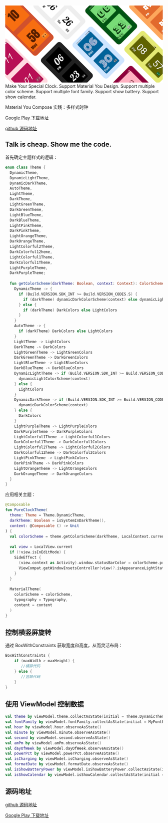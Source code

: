 ![StyleClock](./preview/StyleClock.png)
Make Your Special Clock.
Support Material You Design.
Support multiple color scheme.
Support multiple font family.
Support show battery.
Support show calendar.

Material You Compose 实践：多样式时钟

[Google Play 下载地址](https://play.google.com/store/apps/details?id=com.heinika.styleclock)

[github 源码地址](https://github.com/heinika/StyleClock)

## Talk is cheap. Show me the code.

首先确定主题样式的逻辑：

```kotlin
enum class Theme {
  DynamicTheme,
  DynamicLightTheme,
  DynamicDarkTheme,
  AutoTheme,
  LightTheme,
  DarkTheme,
  LightGreenTheme,
  DarkGreenTheme,
  LightBlueTheme,
  DarkBlueTheme,
  LightPinkTheme,
  DarkPinkTheme,
  LightOrangeTheme,
  DarkOrangeTheme,
  LightColorful2Theme,
  DarkColorful12heme,
  LightColorful1Theme,
  DarkColorful1Theme,
  LightPurpleTheme,
  DarkPurpleTheme;

  fun getColorScheme(darkTheme: Boolean, context: Context): ColorScheme = when (this) {
    DynamicTheme -> {
      if (Build.VERSION.SDK_INT >= Build.VERSION_CODES.S) {
        if (darkTheme) dynamicDarkColorScheme(context) else dynamicLightColorScheme(context)
      } else {
        if (darkTheme) DarkColors else LightColors
      }
    }
    AutoTheme -> {
      if (darkTheme) DarkColors else LightColors
    }
    LightTheme -> LightColors
    DarkTheme -> DarkColors
    LightGreenTheme -> LightGreenColors
    DarkGreenTheme -> DarkGreenColors
    LightBlueTheme -> LightBlueColors
    DarkBlueTheme -> DarkBlueColors
    DynamicLightTheme -> if (Build.VERSION.SDK_INT >= Build.VERSION_CODES.S) {
      dynamicLightColorScheme(context)
    } else {
      LightColors
    }
    DynamicDarkTheme -> if (Build.VERSION.SDK_INT >= Build.VERSION_CODES.S) {
      dynamicDarkColorScheme(context)
    } else {
      DarkColors
    }
    LightPurpleTheme -> LightPurpleColors
    DarkPurpleTheme -> DarkPurpleColors
    LightColorful1Theme -> LightColorful1Colors
    DarkColorful1Theme -> DarkColorful1Colors
    LightColorful2Theme -> LightColorful2Colors
    DarkColorful12heme -> DarkColorful2Colors
    LightPinkTheme -> LightPinkColors
    DarkPinkTheme -> DarkPinkColors
    LightOrangeTheme -> LightOrangeColors
    DarkOrangeTheme -> DarkOrangeColors
  }
}
```

应用相关主题：

```kotlin
@Composable
fun PureClockTheme(
  theme: Theme = Theme.DynamicTheme,
  darkTheme: Boolean = isSystemInDarkTheme(),
  content: @Composable () -> Unit
) {
  val colorScheme = theme.getColorScheme(darkTheme, LocalContext.current)

  val view = LocalView.current
  if (!view.isInEditMode) {
    SideEffect {
      (view.context as Activity).window.statusBarColor = colorScheme.primary.toArgb()
      ViewCompat.getWindowInsetsController(view)?.isAppearanceLightStatusBars = darkTheme
    }
  }

  MaterialTheme(
    colorScheme = colorScheme,
    typography = Typography,
    content = content
  )
}
```



## 控制横竖屏旋转

通过 BoxWithConstraints 获取宽度和高度，从而灵活布局：

```kotlin
BoxWithConstraints {
    if (maxWidth > maxHeight) {
       //横屏代码
    } else {
       //竖屏代码
    }
}
```



## 使用 ViewModel 控制数据

```kotlin
val theme by viewModel.theme.collectAsState(initial = Theme.DynamicTheme)
val fontFamily by viewModel.fontFamily.collectAsState(initial = MyFontFamily.DefaultFontFamily)
val hour by viewModel.hour.observeAsState()
val minute by viewModel.minute.observeAsState()
val second by viewModel.second.observeAsState()
val amPm by viewModel.amPm.observeAsState()
val dayOfWeek by viewModel.dayOfWeek.observeAsState()
val powerPct by viewModel.powerPct.observeAsState()
val isCharging by viewModel.isCharging.observeAsState()
val formatDate by viewModel.formatDate.observeAsState()
val isShowBatteryPower by viewModel.isShowBatteryPower.collectAsState(initial = false)
val isShowCalendar by viewModel.isShowCalendar.collectAsState(initial = false)
```



## 源码地址

[github 源码地址](https://github.com/heinika/StyleClock)

[Google Play 下载地址](https://play.google.com/store/apps/details?id=com.heinika.styleclock)